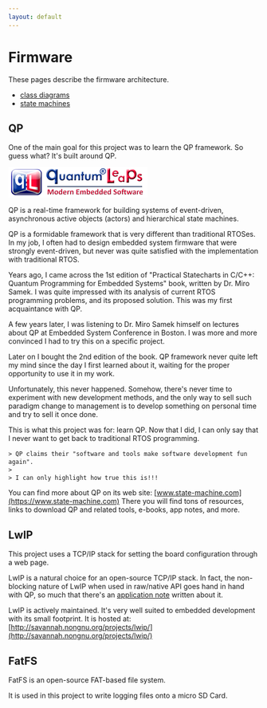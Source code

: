 ```yaml
---
layout: default
---
```


# Firmware

These pages describe the firmware architecture.

*  [class diagrams](./bfh_class_diagrams)
*  [state machines](./bfh_fw_sm)

## QP

One of the main goal for this project was to learn the QP framework. So guess what? It's built around QP.

![qp logo](./images/logo_ql.png)

QP is a real-time framework for building systems of event-driven, asynchronous active objects (actors) and hierarchical state machines.

QP is a formidable framework that is very different than traditional RTOSes.
In my job, I often had to design embedded system firmware that were strongly event-driven,
but never was quite satisfied with the implementation with traditional RTOS.

Years ago, I came across the 1st edition of "Practical Statecharts in C/C++: Quantum Programming for Embedded Systems" book,
written by Dr. Miro Samek.
I was quite impressed with its analysis of current RTOS programming problems, and its proposed solution.
This was my first acquaintance with QP.

A few years later, I was listening to Dr. Miro Samek himself on lectures about QP at Embedded System Conference in Boston.
I was more and more convinced I had to try this on a specific project.

Later on I bought the 2nd edition of the book. QP framework never quite left my mind since the day I first learned about it,
waiting for the proper opportunity to use it in my work.

Unfortunately, this never happened. Somehow, there's never time to experiment with new development methods,
and the only way to sell such paradigm change to management is to develop something on personal time and try to sell it
once done.

This is what this project was for: learn QP. Now that I did, I can only say that I never want to get back to traditional RTOS programming.

    > QP claims their "software and tools make software development fun again".
    >
    > I can only highlight how true this is!!!

You can find more about QP on its web site: [www.state-machine.com](https://www.state-machine.com)
There you will find tons of resources, links to download QP and related tools, e-books, app notes, and more.

## LwIP

This project uses a TCP/IP stack for setting the board configuration through a web page.

LwIP is a natural choice for an open-source TCP/IP stack.
In fact, the non-blocking nature of LwIP when used in raw/native API goes hand in hand with QP,
so much that there's an [application note](https://www.state-machine.com/doc/AN_QP_and_lwIP.pdf) written about it.

LwIP is actively maintained. It's very well suited to embedded development with its small footprint.
It is hosted at: [http://savannah.nongnu.org/projects/lwip/](http://savannah.nongnu.org/projects/lwip/)

## FatFS

FatFS is an open-source FAT-based file system.

It is used in this project to write logging files onto a micro SD Card.

